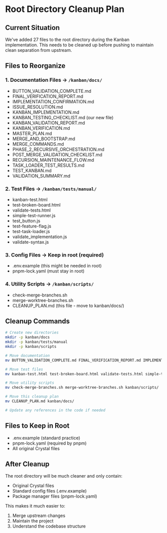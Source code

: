 # Root Directory Cleanup Plan

## Current Situation
We've added 27 files to the root directory during the Kanban implementation. This needs to be cleaned up before pushing to maintain clean separation from upstream.

## Files to Reorganize

### 1. Documentation Files → `/kanban/docs/`
- BUTTON_VALIDATION_COMPLETE.md
- FINAL_VERIFICATION_REPORT.md
- IMPLEMENTATION_CONFIRMATION.md
- ISSUE_RESOLUTION.md
- KANBAN_IMPLEMENTATION.md
- KANBAN_TESTING_CHECKLIST.md (our new file)
- KANBAN_VALIDATION_REPORT.md
- KANBAN_VERIFICATION.md
- MASTER_PLAN.md
- MERGE_AND_BOOTSTRAP.md
- MERGE_COMMANDS.md
- PHASE_2_RECURSIVE_ORCHESTRATION.md
- POST_MERGE_VALIDATION_CHECKLIST.md
- RECURSION_MAINTENANCE_FLOW.md
- TASK_LOADER_TEST_RESULTS.md
- TEST_KANBAN.md
- VALIDATION_SUMMARY.md

### 2. Test Files → `/kanban/tests/manual/`
- kanban-test.html
- test-broken-board.html
- validate-tests.html
- simple-test-runner.js
- test_button.js
- test-feature-flag.js
- test-task-loader.js
- validate_implementation.js
- validate-syntax.js

### 3. Config Files → Keep in root (required)
- .env.example (this might be needed in root)
- pnpm-lock.yaml (must stay in root)

### 4. Utility Scripts → `/kanban/scripts/`
- check-merge-branches.sh
- merge-worktree-branches.sh
- CLEANUP_PLAN.md (this file - move to kanban/docs/)

## Cleanup Commands

```bash
# Create new directories
mkdir -p kanban/docs
mkdir -p kanban/tests/manual
mkdir -p kanban/scripts

# Move documentation
mv BUTTON_VALIDATION_COMPLETE.md FINAL_VERIFICATION_REPORT.md IMPLEMENTATION_CONFIRMATION.md ISSUE_RESOLUTION.md KANBAN_IMPLEMENTATION.md KANBAN_TESTING_CHECKLIST.md KANBAN_VALIDATION_REPORT.md KANBAN_VERIFICATION.md MASTER_PLAN.md MERGE_AND_BOOTSTRAP.md MERGE_COMMANDS.md PHASE_2_RECURSIVE_ORCHESTRATION.md POST_MERGE_VALIDATION_CHECKLIST.md RECURSION_MAINTENANCE_FLOW.md TASK_LOADER_TEST_RESULTS.md TEST_KANBAN.md VALIDATION_SUMMARY.md kanban/docs/

# Move test files
mv kanban-test.html test-broken-board.html validate-tests.html simple-test-runner.js test_button.js test-feature-flag.js test-task-loader.js validate_implementation.js validate-syntax.js kanban/tests/manual/

# Move utility scripts
mv check-merge-branches.sh merge-worktree-branches.sh kanban/scripts/

# Move this cleanup plan
mv CLEANUP_PLAN.md kanban/docs/

# Update any references in the code if needed
```

## Files to Keep in Root
- .env.example (standard practice)
- pnpm-lock.yaml (required by pnpm)
- All original Crystal files

## After Cleanup
The root directory will be much cleaner and only contain:
- Original Crystal files
- Standard config files (.env.example)
- Package manager files (pnpm-lock.yaml)

This makes it much easier to:
1. Merge upstream changes
2. Maintain the project
3. Understand the codebase structure